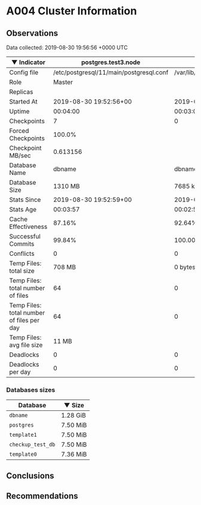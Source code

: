 # A004 Cluster Information #

## Observations ##
Data collected: 2019-08-30 19:56:56 +0000 UTC  

|&#9660;&nbsp;Indicator | postgres.test3.node | postgres.test1.node | postgres.test2.node |
|--------|-------|-------- |-------- |
|Config file |/etc/postgresql/11/main/postgresql.conf|/var/lib/postgresql/11/data1/postgresql.conf|/var/lib/postgresql/11/data2/postgresql.conf|
|Role |Master|<no value>|<no value>|
|Replicas ||<no value>|<no value>|
|Started At |2019-08-30&nbsp;19:52:56+00|2019-08-30 19:53:03+00|2019-08-30 19:53:07+00|
|Uptime |00:04:00|00:03:04|00:03:20|
|Checkpoints |7|0|0|
|Forced Checkpoints |100.0%|<no value>|<no value>|
|Checkpoint MB/sec |0.613156|<no value>|<no value>|
|Database Name |dbname|dbname|dbname|
|Database Size |1310&nbsp;MB|7685 kB|7717 kB|
|Stats Since |2019-08-30&nbsp;19:52:59+00|2019-08-30 19:53:14+00|2019-08-30 19:53:14+00|
|Stats Age |00:03:57|00:02:53|00:03:13|
|Cache Effectiveness |87.16%|92.64%|92.64%|
|Successful Commits |99.84%|100.00%|100.00%|
|Conflicts |0|0|0|
|Temp Files: total size |708&nbsp;MB|0 bytes|0 bytes|
|Temp Files: total number of files |64|0|0|
|Temp Files: total number of files per day |64|0|0|
|Temp Files: avg file size |11&nbsp;MB|<no value>|<no value>|
|Deadlocks |0|0|0|
|Deadlocks per day |0|0|0|


### Databases sizes ###

| Database | &#9660;&nbsp;Size |
|----------|--------|
| `dbname` | 1.28&nbsp;GiB |
| `postgres` | 7.50&nbsp;MiB |
| `template1` | 7.50&nbsp;MiB |
| `checkup_test_db` | 7.50&nbsp;MiB |
| `template0` | 7.36&nbsp;MiB |


## Conclusions ##


## Recommendations ##

